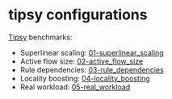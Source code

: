 # tipsy configurations

[Tipsy](https://github.com/hsnlab/tipsy) benchmarks:
- Superlinear scaling: [01-superlinear_scaling](./01-superlinear_scaling)
- Active flow size: [02-active_flow_size](./02-active_flow_size)
- Rule dependencies: [03-rule_dependencies](./03-rule_dependencies)
- Locality boosting: [04-locality_boosting](./04-locality_boosting)
- Real workload: [05-real_workload](./05-real_workload)
